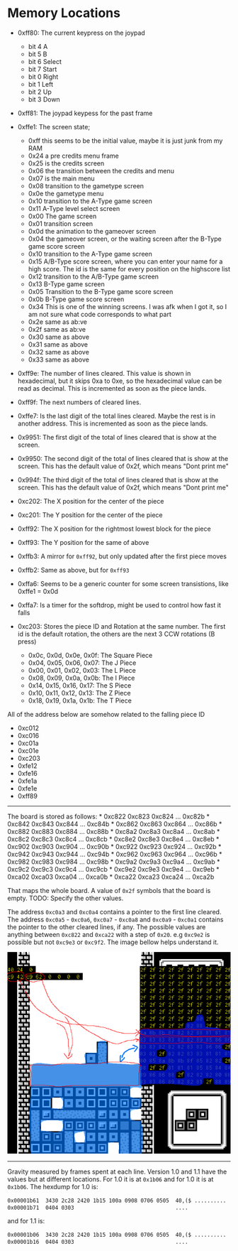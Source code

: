 Memory Locations
================

 * 0xff80: The current keypress on the joypad
   * bit 4 A
   * bit 5 B
   * bit 6 Select
   * bit 7 Start
   * bit 0 Right
   * bit 1 Left
   * bit 2 Up
   * bit 3 Down
 * 0xff81: The joypad keypess for the past frame
 * 0xffe1: The screen state;
   * 0xff this seems to be the initial value, maybe it is just junk from my RAM
   * 0x24 a pre credits menu frame
   * 0x25 is the credits screen
   * 0x06 the transition between the credits and menu
   * 0x07 is the main menu
   * 0x08 transition to the gametype screen
   * 0x0e the gametype menu
   * 0x10 transition to the A-Type game screen
   * 0x11 A-Type level select screen
   * 0x00 The game screen
   * 0x01 transition screen
   * 0x0d the animation to the gameover screen
   * 0x04 the gameover screen, or the waiting screen after the B-Type game score screen
   * 0x10 transition to the A-Type game screen
   * 0x15 A/B-Type score screen, where you can enter your name for a high score. The id is the same for every position on the highscore list
   * 0x12 transition to the A/B-Type game screen
   * 0x13 B-Type game screen
   * 0x05 Transition to the B-Type game score screen
   * 0x0b B-Type game score screen
   * 0x34 This is one of the winning screens. I was afk when I got it, so I am not sure what code corresponds to what part
   * 0x2e same as ab:ve
   * 0x2f same as ab:ve
   * 0x30 same as above
   * 0x31 same as above
   * 0x32 same as above
   * 0x33 same as above

 * 0xff9e: The number of lines cleared. This value is shown in hexadecimal, but it skips 0xa to 0xe, so the hexadecimal value can be read as decimal. This is incremented as soon as the piece lands.
 * 0xff9f: The next numbers of cleared lines.
 * 0xffe7: Is the last digit of the total lines cleared. Maybe the rest is in another address. This is incremented as soon as the piece lands.
 * 0x9951: The first digit of the total of lines cleared that is show at the screen.
 * 0x9950: The second digit of the total of lines cleared that is show at the screen. This has the default value of 0x2f, which means "Dont print me"
 * 0x994f: The third digit of the total of lines cleared that is show at the screen. This has the default value of 0x2f, which means "Dont print me"

 * 0xc202: The X position for the center of the piece
 * 0xc201: The Y position for the center of the piece

 * 0xff92: The X position for the rightmost lowest block for the piece
 * 0xff93: The Y position for the same of above

 * 0xffb3: A mirror for `0xff92`, but only updated after the first piece moves
 * 0xffb2: Same as above, but for `0xff93`

 * 0xffa6: Seems to be a generic counter for some screen transistions, like 0xffe1 = 0x0d
 * 0xffa7: Is a timer for the softdrop, might be used to control how fast it falls

 * 0xc203: Stores the piece ID and Rotation at the same number. The first id is the default rotation, the others are the next 3 CCW rotations (B press)
   * 0x0c, 0x0d, 0x0e, 0x0f: The Square Piece
   * 0x04, 0x05, 0x06, 0x07: The J Piece
   * 0x00, 0x01, 0x02, 0x03: The L Piece
   * 0x08, 0x09, 0x0a, 0x0b: The I Piece
   * 0x14, 0x15, 0x16, 0x17: The S Piece
   * 0x10, 0x11, 0x12, 0x13: The Z Piece
   * 0x18, 0x19, 0x1a, 0x1b: The T Piece

All of the address below are somehow related to the falling piece ID

 * 0xc012
 * 0xc016
 * 0xc01a
 * 0xc01e
 * 0xc203
 * 0xfe12
 * 0xfe16
 * 0xfe1a
 * 0xfe1e
 * 0xff89


---------------------------

The board is stored as follows:
    * 0xc822 0xc823 0xc824 ... 0xc82b
    * 0xc842 0xc843 0xc844 ... 0xc84b
    * 0xc862 0xc863 0xc864 ... 0xc86b
    * 0xc882 0xc883 0xc884 ... 0xc88b
    * 0xc8a2 0xc8a3 0xc8a4 ... 0xc8ab
    * 0xc8c2 0xc8c3 0xc8c4 ... 0xc8cb
    * 0xc8e2 0xc8e3 0xc8e4 ... 0xc8eb
    * 0xc902 0xc903 0xc904 ... 0xc90b
    * 0xc922 0xc923 0xc924 ... 0xc92b
    * 0xc942 0xc943 0xc944 ... 0xc94b
    * 0xc962 0xc963 0xc964 ... 0xc96b
    * 0xc982 0xc983 0xc984 ... 0xc98b
    * 0xc9a2 0xc9a3 0xc9a4 ... 0xc9ab
    * 0xc9c2 0xc9c3 0xc9c4 ... 0xc9cb
    * 0xc9e2 0xc9e3 0xc9e4 ... 0xc9eb
    * 0xca02 0xca03 0xca04 ... 0xca0b
    * 0xca22 0xca23 0xca24 ... 0xca2b

That maps the whole board. A value of `0x2f` symbols that the board is empty. TODO: Specify the other values.

The address `0xc0a3` and `0xc0a4` contains a pointer to the first line cleared. The address `0xc0a5` - `0xc0a6`, `0xc0a7` - `0xc0a8` and `0xc0a9` - `0xc0a1` contains the pointer to the other cleared lines, if any.
The possible values are anything between `0xc822` and `0xca22` with a step of `0x20`. e.g `0xc9e2` is possible but not `0xc9e3` or `0xc9f2`. The image bellow helps understand it.

![Board in-memory and Cleared Line pointers](images/board.png?raw=true "In memory Board")

---------------------------

Gravity measured by frames spent at each line. Version 1.0 and 1.1 have the values but at different locations. For 1.0 it is at `0x1b06` and for 1.0 it is at `0x1b06`.
The hexdump for 1.0 is:


```
0x00001b61  3430 2c28 2420 1b15 100a 0908 0706 0505  40,($ ..........
0x00001b71  0404 0303                                ....
```

and for 1.1 is:

```
0x00001b06  3430 2c28 2420 1b15 100a 0908 0706 0505  40,($ ..........
0x00001b16  0404 0303                                ....
```
